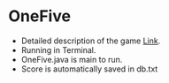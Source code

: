 # OneFive

- Detailed description of the game [Link](https://young-anchovy-e3e.notion.site/Rule-Book-ONEFIVE-4f13a9cbfa4145ef92e404c17754eef4).  
- Running in Terminal.  
- OneFive.java is main to run.  
- Score is automatically saved in db.txt  

